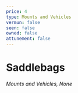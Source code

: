 ```yaml
---
price: 4
type: Mounts and Vehicles
vermun: false
seen: false
owned: false
attunement: false
---
```

# Saddlebags

*Mounts and Vehicles, None*
